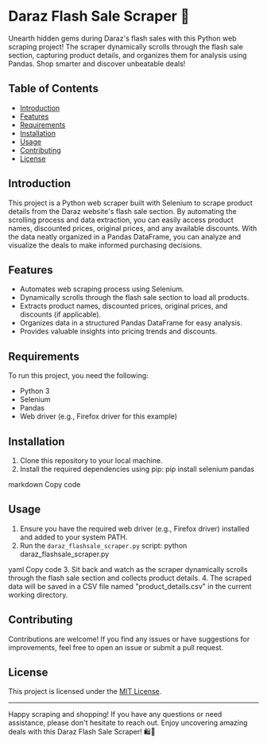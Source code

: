 # Daraz Flash Sale Scraper 🌟

Unearth hidden gems during Daraz's flash sales with this Python web scraping project! The scraper dynamically scrolls through the flash sale section, capturing product details, and organizes them for analysis using Pandas. Shop smarter and discover unbeatable deals!

## Table of Contents
- [Introduction](#introduction)
- [Features](#features)
- [Requirements](#requirements)
- [Installation](#installation)
- [Usage](#usage)
- [Contributing](#contributing)
- [License](#license)

## Introduction

This project is a Python web scraper built with Selenium to scrape product details from the Daraz website's flash sale section. By automating the scrolling process and data extraction, you can easily access product names, discounted prices, original prices, and any available discounts. With the data neatly organized in a Pandas DataFrame, you can analyze and visualize the deals to make informed purchasing decisions.

## Features

- Automates web scraping process using Selenium.
- Dynamically scrolls through the flash sale section to load all products.
- Extracts product names, discounted prices, original prices, and discounts (if applicable).
- Organizes data in a structured Pandas DataFrame for easy analysis.
- Provides valuable insights into pricing trends and discounts.

## Requirements

To run this project, you need the following:

- Python 3
- Selenium
- Pandas
- Web driver (e.g., Firefox driver for this example)

## Installation

1. Clone this repository to your local machine.
2. Install the required dependencies using pip:
pip install selenium pandas

markdown
Copy code

## Usage

1. Ensure you have the required web driver (e.g., Firefox driver) installed and added to your system PATH.
2. Run the `daraz_flashsale_scraper.py` script:
python daraz_flashsale_scraper.py

yaml
Copy code
3. Sit back and watch as the scraper dynamically scrolls through the flash sale section and collects product details.
4. The scraped data will be saved in a CSV file named "product_details.csv" in the current working directory.

## Contributing

Contributions are welcome! If you find any issues or have suggestions for improvements, feel free to open an issue or submit a pull request.

## License

This project is licensed under the [MIT License](LICENSE).

---

Happy scraping and shopping! If you have any questions or need assistance, please don't hesitate to reach out. Enjoy uncovering amazing deals with this Daraz Flash Sale Scraper! 🛍️💎